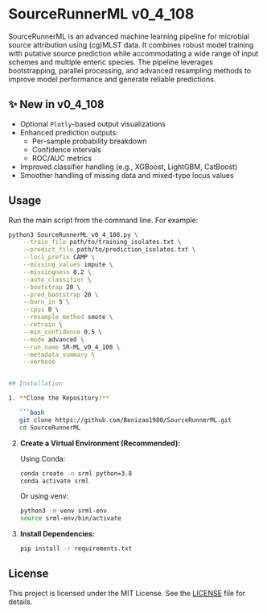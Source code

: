 # SourceRunnerML v0_4_108

SourceRunnerML is an advanced machine learning pipeline for microbial source attribution using (cg)MLST data. It combines robust model training with putative source prediction while accommodating a wide range of input schemes and multiple enteric species. The pipeline leverages bootstrapping, parallel processing, and advanced resampling methods to improve model performance and generate reliable predictions.

## ✨ New in v0_4_108
- Optional `Plotly`-based output visualizations
- Enhanced prediction outputs:
  - Per-sample probability breakdown
  - Confidence intervals
  - ROC/AUC metrics
- Improved classifier handling (e.g., XGBoost, LightGBM, CatBoost)
- Smoother handling of missing data and mixed-type locus values

## Usage
Run the main script from the command line. For example:

```bash
python3 SourceRunnerML_v0_4_108.py \
    --train_file path/to/training_isolates.txt \
    --predict_file path/to/prediction_isolates.txt \
    --loci_prefix CAMP \
    --missing_values impute \
    --missingness 0.2 \
    --auto_classifier \
    --bootstrap 20 \
    --pred_bootstrap 20 \
    --burn_in 5 \
    --cpus 8 \
    --resample_method smote \
    --retrain \
    --min_confidence 0.5 \
    --mode advanced \
    --run_name SR-ML_v0_4_108 \
    --metadata_summary \
    --verbose


## Installation

1. **Clone the Repository:**

   ```bash
   git clone https://github.com/Benizao1980/SourceRunnerML.git
   cd SourceRunnerML
   ```

2. **Create a Virtual Environment (Recommended):**

   Using Conda:

   ```bash
   conda create -n srml python=3.8
   conda activate srml
   ```

   Or using venv:

   ```bash
   python3 -m venv srml-env
   source srml-env/bin/activate
   ```

3. **Install Dependencies:**

   ```bash
   pip install -r requirements.txt
   ```

## License
This project is licensed under the MIT License. See the [LICENSE](LICENSE) file for details.
